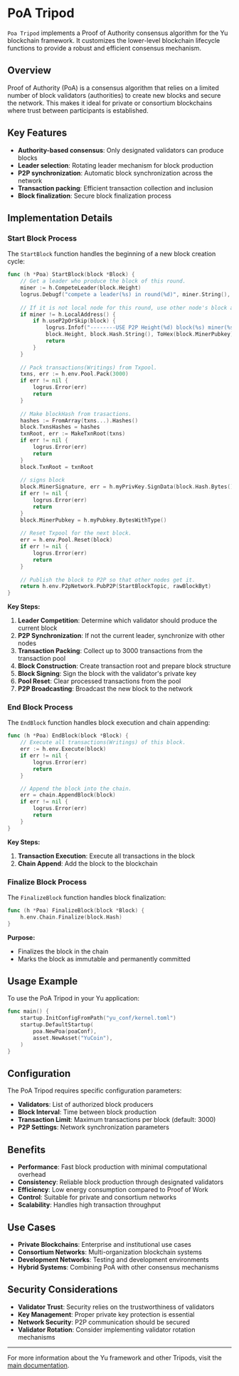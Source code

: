 # PoA Tripod

`Poa Tripod` implements a Proof of Authority consensus algorithm for the Yu blockchain framework. It customizes the lower-level blockchain lifecycle functions to provide a robust and efficient consensus mechanism.

## Overview

Proof of Authority (PoA) is a consensus algorithm that relies on a limited number of block validators (authorities) to create new blocks and secure the network. This makes it ideal for private or consortium blockchains where trust between participants is established.

## Key Features

- **Authority-based consensus**: Only designated validators can produce blocks
- **Leader selection**: Rotating leader mechanism for block production
- **P2P synchronization**: Automatic block synchronization across the network
- **Transaction packing**: Efficient transaction collection and inclusion
- **Block finalization**: Secure block finalization process

## Implementation Details

### Start Block Process

The `StartBlock` function handles the beginning of a new block creation cycle:

```go
func (h *Poa) StartBlock(block *Block) {
    // Get a leader who produce the block of this round. 
    miner := h.CompeteLeader(block.Height)
    logrus.Debugf("compete a leader(%s) in round(%d)", miner.String(), block.Height)
    
    // If it is not local node for this round, use other node's block and skip follows.
    if miner != h.LocalAddress() {
        if h.useP2pOrSkip(block) {
            logrus.Infof("--------USE P2P Height(%d) block(%s) miner(%s)",
            block.Height, block.Hash.String(), ToHex(block.MinerPubkey))
            return
        }
    }
    
    // Pack transactions(Writings) from Txpool. 
    txns, err := h.env.Pool.Pack(3000)
    if err != nil {
        logrus.Error(err)
        return 
    }
    
    // Make blockHash from trasactions. 
    hashes := FromArray(txns...).Hashes()
    block.TxnsHashes = hashes
    txnRoot, err := MakeTxnRoot(txns)
    if err != nil {
        logrus.Error(err)
        return 
    }
    block.TxnRoot = txnRoot
    
    // signs block
    block.MinerSignature, err = h.myPrivKey.SignData(block.Hash.Bytes())
    if err != nil {
        logrus.Error(err)
        return 
    }
    block.MinerPubkey = h.myPubkey.BytesWithType()
    
    // Reset Txpool for the next block.
    err = h.env.Pool.Reset(block)
    if err != nil {
        logrus.Error(err)
        return
    }
    
    // Publish the block to P2P so that other nodes get it.
    return h.env.P2pNetwork.PubP2P(StartBlockTopic, rawBlockByt)
}
```

**Key Steps:**
1. **Leader Competition**: Determine which validator should produce the current block
2. **P2P Synchronization**: If not the current leader, synchronize with other nodes
3. **Transaction Packing**: Collect up to 3000 transactions from the transaction pool
4. **Block Construction**: Create transaction root and prepare block structure
5. **Block Signing**: Sign the block with the validator's private key
6. **Pool Reset**: Clear processed transactions from the pool
7. **P2P Broadcasting**: Broadcast the new block to the network

### End Block Process

The `EndBlock` function handles block execution and chain appending:

```go
func (h *Poa) EndBlock(block *Block) {
    // Execute all transactions(Writings) of this block.
    err := h.env.Execute(block)
    if err != nil {
        logrus.Error(err)
        return 
    }

    // Append the block into the chain.
    err = chain.AppendBlock(block)
    if err != nil {
        logrus.Error(err)
        return 
    }  
}
```

**Key Steps:**
1. **Transaction Execution**: Execute all transactions in the block
2. **Chain Append**: Add the block to the blockchain

### Finalize Block Process

The `FinalizeBlock` function handles block finalization:

```go
func (h *Poa) FinalizeBlock(block *Block) {
    h.env.Chain.Finalize(block.Hash)
}
```

**Purpose:**
- Finalizes the block in the chain
- Marks the block as immutable and permanently committed

## Usage Example

To use the PoA Tripod in your Yu application:

```go
func main() {
    startup.InitConfigFromPath("yu_conf/kernel.toml")
    startup.DefaultStartup(
        poa.NewPoa(poaConf),
        asset.NewAsset("YuCoin"),
    )
}
```

## Configuration

The PoA Tripod requires specific configuration parameters:

- **Validators**: List of authorized block producers
- **Block Interval**: Time between block production
- **Transaction Limit**: Maximum transactions per block (default: 3000)
- **P2P Settings**: Network synchronization parameters

## Benefits

- **Performance**: Fast block production with minimal computational overhead
- **Consistency**: Reliable block production through designated validators
- **Efficiency**: Low energy consumption compared to Proof of Work
- **Control**: Suitable for private and consortium networks
- **Scalability**: Handles high transaction throughput

## Use Cases

- **Private Blockchains**: Enterprise and institutional use cases
- **Consortium Networks**: Multi-organization blockchain systems
- **Development Networks**: Testing and development environments
- **Hybrid Systems**: Combining PoA with other consensus mechanisms

## Security Considerations

- **Validator Trust**: Security relies on the trustworthiness of validators
- **Key Management**: Proper private key protection is essential
- **Network Security**: P2P communication should be secured
- **Validator Rotation**: Consider implementing validator rotation mechanisms

---

For more information about the Yu framework and other Tripods, visit the [main documentation](https://yu-org.github.io/yu-docs/).
